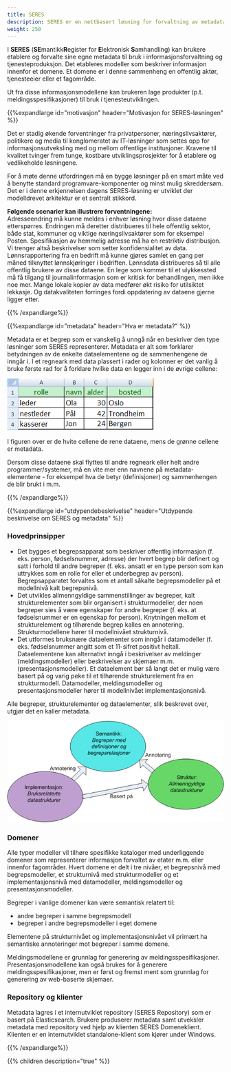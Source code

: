 ```yaml
---
title: SERES
description: SERES er en nettbasert løsning for forvaltning av metadata for offentlig informasjon, som skal bidra til effektiv etablering og vedlikehold av semantiske web-tjenester.
weight: 250
---
```



I **SERES** (**SE**mantikk**R**egister for **E**lektronisk **S**amhandling) kan brukere etablere og forvalte sine egne metadata til bruk i informasjonsforvaltning og tjenesteproduksjon. 
Det etableres modeller som beskriver informasjon innenfor et domene. Et domene er i denne sammenheng en offentlig aktør, tjenesteeier eller et fagområde.

Ut fra disse informasjonsmodellene kan brukeren lage produkter (p.t. meldingsspesifikasjoner) til bruk i tjenesteutviklingen.

{{%expandlarge id="motivasjon" header="Motivasjon for SERES-løsningen" %}}

Det er stadig økende forventninger fra privatpersoner, næringslivsaktører, politikere og media til konglomeratet av IT-løsninger som settes opp for informasjonsutveksling med og mellom offentlige institusjoner. Kravene til kvalitet tvinger frem tunge, kostbare utviklingsprosjekter for å etablere og vedlikeholde løsningene.

For å møte denne utfordringen må en bygge løsninger på en smart måte ved å benytte standard programvare-komponenter og minst mulig skreddersøm. Det er i denne erkjennelsen dagens SERES-løsning er utviklet der modelldrevet arkitektur er et sentralt stikkord.

**Følgende scenarier kan illustrere forventningene:** <br>
Adresseendring må kunne meldes i enhver løsning hvor disse dataene etterspørres. Endringen må deretter distribueres til hele offentlig sektor, både stat, kommuner og viktige næringslivsaktører som for eksempel Posten.
Spesifikasjon av hemmelig adresse må ha en restriktiv distribusjon. Vi trenger altså beskrivelser som setter konfidensialitet av data.
Lønnsrapportering fra en bedrift må kunne gjøres samlet en gang per måned tilknyttet lønnskjøringer i bedriften. Lønnsdata distribueres så til alle offentlig brukere av disse dataene.
En lege som kommer til et ulykkessted må få tilgang til journalinformasjon som er kritisk for behandlingen, men ikke noe mer.
Mange lokale kopier av data medfører økt risiko for utilsiktet lekkasje. Og datakvaliteten forringes fordi oppdatering av dataene gjerne ligger etter.

{{% /expandlarge%}}


{{%expandlarge id="metadata" header="Hva er metadata?" %}}

Metadata er et begrep som er vanskelig å unngå når en beskriver den type løsninger som SERES representerer. Metadata er alt som forklarer betydningen av de enkelte dataelementene og de sammenhengene de inngår i. I et regneark med data plassert i rader og kolonner er det vanlig å bruke første rad for å forklare hvilke data en legger inn i de øvrige cellene:

![Metadata eksempel](metadata-eksempel.png "Metadata eksempel")

I figuren over er de hvite cellene de rene dataene, mens de grønne cellene er metadata.

Dersom disse dataene skal flyttes til andre regneark eller helt andre programmer/systemer, må en vite mer enn navnene på metadata-elementene - for eksempel hva de betyr (definisjoner) og sammenhengen de blir brukt i m.m.

{{% /expandlarge%}}

{{%expandlarge id="utdypendebeskrivelse" header="Utdypende beskrivelse om SERES og metadata" %}} 

### Hovedprinsipper

- Det bygges et begrepsapparat som beskriver offentlig informasjon (f. eks. person, fødselsnummer, adresse) der hvert begrep blir definert og satt i forhold til andre begreper (f. eks. ansatt er en type person som kan uttrykkes som en rolle for eller et underbegrep av person). Begrepsapparatet forvaltes som et antall såkalte begrepsmodeller på et modellnivå kalt begrepsnivå.
- Det utvikles allmenngyldige sammenstillinger av begreper, kalt strukturelementer som blir organisert i strukturmodeller, der noen begreper sies å være egenskaper for andre begreper (f. eks. at fødselsnummer er en egenskap for person). Knytningen mellom et strukturelement og tilhørende begrep kalles en annotering. Strukturmodellene hører til modellnivået strukturnivå.
- Det utformes bruksnære dataelementer som inngår i datamodeller (f. eks. fødselsnummer angitt som et 11-sifret positivt heltall. Dataelementene kan alternativt inngå i beskrivelser av meldinger (meldingsmodeller) eller beskrivelser av skjemaer m.m. (presentasjonsmodeller). Et dataelement bør så langt det er mulig være basert på og varig peke til et tilhørende strukturelement fra en strukturmodell. Datamodeller, meldingsmodeller og presentasjonsmodeller hører til modellnivået implementasjonsnivå.

Alle begreper, strukturelementer og dataelementer, slik beskrevet over, utgjør det en kaller metadata.

![Domener inndelt i modellnivåer](seres-modellniv.png "Domener inndelt i modellnivåer") 

### Domener
Alle typer modeller vil tilhøre spesifikke kataloger med underliggende domener som representerer informasjon forvaltet av etater m.m. eller innenfor fagområder. Hvert domene er delt i tre nivåer, et begrepsnivå med begrepsmodeller, et strukturnivå med strukturmodeller og et implementasjonsnivå med datamodeller, meldingsmodeller og presentasjonsmodeller.

Begreper i vanlige domener kan være semantisk relatert til:

- andre begreper i samme begrepsmodell
- begreper i andre begrepsmodeller i eget domene

Elementene på strukturnivået og implementasjonsnivået vil primært ha semantiske annoteringer mot begreper i samme domene.

Meldingsmodellene er grunnlag for generering av meldingsspesifikasjoner. Presentasjonsmodellene kan også brukes for å generere meldingsspesifikasjoner, men er først og fremst ment som grunnlag for
generering av web-baserte skjemaer.

### Repository og klienter
Metadata lagres i et internutviklet repository (SERES Repository) som er basert på Elasticsearch. Brukere produserer metadata samt utveksler metadata med repository ved hjelp av klienten SERES Domeneklient. Klienten er en internutviklet standalone-klient som kjører under Windows.

{{% /expandlarge%}}


{{% children description="true" %}}
